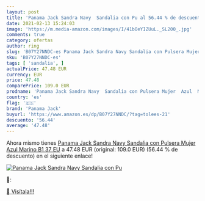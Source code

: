 ```yaml
---
layout: post
title: 'Panama Jack Sandra Navy  Sandalia con Pu al 56.44 % de descuento'
date: 2021-02-13 15:24:03
image: 'https://m.media-amazon.com/images/I/41bOeYIZUuL._SL200_.jpg'
comments: true
category: ofertas
author: ring
slug: 'B07Y27NNDC-es Panama Jack Sandra Navy Sandalia con Pulsera Mujer Azul...'
sku: 'B07Y27NNDC-es'
tags: [ 'sandalia', ]
actualPrice: 47.48 EUR
currency: EUR
price: 47.48
comparePrice: 109.0 EUR
prodname: 'Panama Jack Sandra Navy  Sandalia con Pulsera Mujer  Azul  Marino B1   37 EU'
country: 'es'
flag: '🇪🇸'
brand: 'Panama Jack'
buyurl: 'https://www.amazon.es/dp/B07Y27NNDC/?tag=tolees-21'
descuento: '56.44'
average: '47.48'
---
```


Ahora mismo tienes [Panama Jack Sandra Navy  Sandalia con Pulsera Mujer  Azul  Marino B1   37 EU](https://www.amazon.es/dp/B07Y27NNDC/?tag=tolees-21) a 47.48 EUR (original: 109.0 EUR) (56.44 %  de descuento) en el siguiente enlace!

[![Panama Jack Sandra Navy  Sandalia con Pu](https://m.media-amazon.com/images/I/41bOeYIZUuL._SL200_.jpg)](https://www.amazon.es/dp/B07Y27NNDC/?tag=tolees-21)

🔎:


[🛒 Visítala!!!](https://www.amazon.es/dp/B07Y27NNDC/?tag=tolees-21)
